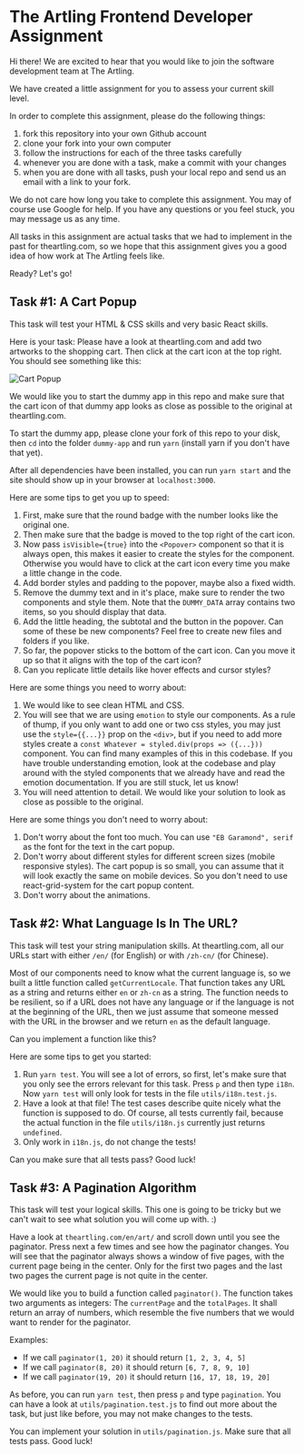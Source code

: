 # The Artling Frontend Developer Assignment

Hi there! We are excited to hear that you would like to join the software
development team at The Artling.

We have created a little assignment for you to assess your current skill level.

In order to complete this assignment, please do the following things:

1. fork this repository into your own Github account
1. clone your fork into your own computer
1. follow the instructions for each of the three tasks carefully
1. whenever you are done with a task, make a commit with your changes
1. when you are done with all tasks, push your local repo and send us an email
   with a link to your fork.

We do not care how long you take to complete this assignment. You may of course
use Google for help. If you have any questions or you feel stuck, you may
message us as any time.

All tasks in this assignment are actual tasks that we had to implement in the
past for theartling.com, so we hope that this assignment gives you a good idea
of how work at The Artling feels like.

Ready? Let's go!

## Task #1: A Cart Popup

This task will test your HTML & CSS skills and very basic React skills.

Here is your task: Please have a look at theartling.com and add two artworks
to the shopping cart. Then click at the cart icon at the top right. You should
see something like this:

![Cart Popup](cart-popup.png)

We would like you to start the dummy app in this repo and make sure that the
cart icon of that dummy app looks as close as possible to the original at
theartling.com.

To start the dummy app, please clone your fork of this repo to your disk, then
`cd` into the folder `dummy-app` and run `yarn` (install yarn if you don't have
that yet).

After all dependencies have been installed, you can run `yarn start` and the
site should show up in your browser at `localhost:3000`.

Here are some tips to get you up to speed:

1. First, make sure that the round badge with the number looks like the original
   one.
1. Then make sure that the badge is moved to the top right of the cart icon.
1. Now pass `isVisible={true}` into the `<Popover>` component so that it is
   always open, this makes it easier to create the styles for the component.
   Otherwise you would have to click at the cart icon every time you make a
   little change in the code.
1. Add border styles and padding to the popover, maybe also a fixed width.
1. Remove the dummy text and in it's place, make sure to render the two
   <CartItem> components and style them. Note that the `DUMMY_DATA` array
   contains two items, so you should display that data.
1. Add the little heading, the subtotal and the button in the popover. Can
   some of these be new components? Feel free to create new files and folders
   if you like.
1. So far, the popover sticks to the bottom of the cart icon. Can you move it
   up so that it aligns with the top of the cart icon?
1. Can you replicate little details like hover effects and cursor styles?

Here are some things you need to worry about:

1. We would like to see clean HTML and CSS.
1. You will see that we are using `emotion` to style our components. As a rule
   of thump, if you only want to add one or two css styles, you may just use
   the `style={{...}}` prop on the `<div>`, but if you need to add more styles
   create a `const Whatever = styled.div(props => ({...}))` component. You can
   find many examples of this in this codebase. If you have trouble
   understanding emotion, look at the codebase and play around with the styled
   components that we already have and read the emotion documentation. If you
   are still stuck, let us know!
1. You will need attention to detail. We would like your solution to look as
   close as possible to the original.

Here are some things you don't need to worry about:

1. Don't worry about the font too much. You can use `"EB Garamond", serif` as
   the font for the text in the cart popup.
1. Don't worry about different styles for different screen sizes (mobile
   responsive styles). The cart popup is so small, you can assume that it will
   look exactly the same on mobile devices. So you don't need to use
   react-grid-system for the cart popup content.
1. Don't worry about the animations.

## Task #2: What Language Is In The URL?

This task will test your string manipulation skills. At theartling.com, all our
URLs start with either `/en/` (for English) or with `/zh-cn/` (for Chinese).

Most of our components need to know what the current language is, so we built
a little function called `getCurrentLocale`. That function takes any URL as
a string and returns either `en` or `zh-cn` as a string. The function needs to
be resilient, so if a URL does not have any language or if the language is
not at the beginning of the URL, then we just assume that someone messed with
the URL in the browser and we return `en` as the default language.

Can you implement a function like this?

Here are some tips to get you started:

1. Run `yarn test`. You will see a lot of errors, so first, let's make sure that
   you only see the errors relevant for this task. Press `p` and then type `i18n`.
   Now `yarn test` will only look for tests in the file `utils/i18n.test.js`.
1. Have a look at that file! The test cases describe quite nicely what the function
   is supposed to do. Of course, all tests currently fail, because the actual
   function in the file `utils/i18n.js` currently just returns `undefined`.
1. Only work in `i18n.js`, do not change the tests!

Can you make sure that all tests pass? Good luck!

## Task #3: A Pagination Algorithm

This task will test your logical skills. This one is going to be tricky but we
can't wait to see what solution you will come up with. :)

Have a look at `theartling.com/en/art/` and scroll down until you see the
paginator. Press next a few times and see how the paginator changes. You will
see that the paginator always shows a window of five pages, with the current
page being in the center. Only for the first two pages and the last two pages
the current page is not quite in the center.

We would like you to build a function called `paginator()`. The function takes
two arguments as integers: The `currentPage` and the `totalPages`. It shall
return an array of numbers, which resemble the five numbers that we would want
to render for the paginator.

Examples:

- If we call `paginator(1, 20)` it should return `[1, 2, 3, 4, 5]`
- If we call `paginator(8, 20)` it should return `[6, 7, 8, 9, 10]`
- If we call `paginator(19, 20)` it should return `[16, 17, 18, 19, 20]`

As before, you can run `yarn test`, then press `p` and type `pagination`. You
can have a look at `utils/pagination.test.js` to find out more about the task,
but just like before, you may not make changes to the tests.

You can implement your solution in `utils/pagination.js`. Make sure that all
tests pass. Good luck!
